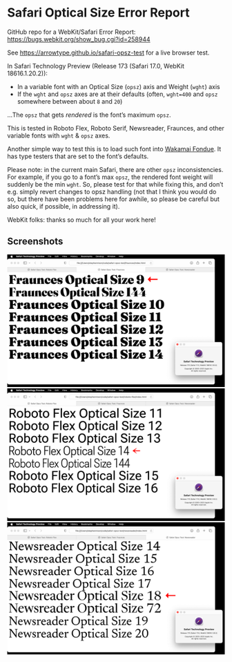 # Safari Optical Size Error Report

GitHub repo for a WebKit/Safari Error Report: https://bugs.webkit.org/show_bug.cgi?id=258944

See https://arrowtype.github.io/safari-opsz-test for a live browser test.

In Safari Technology Preview (Release 173 (Safari 17.0, WebKit 18616.1.20.2)):
- In a variable font with an Optical Size (`opsz`) axis and Weight (`wght`) axis
- If the `wght` and `opsz` axes are at their defaults (often, `wght=400` and `opsz` somewhere between about `8` and `20`)

...The `opsz` that gets *rendered* is the font’s maximum `opsz`. 

This is tested in Roboto Flex, Roboto Serif, Newsreader, Fraunces, and other variable fonts with `wght` & `opsz` axes.

Another simple way to test this is to load such font into [Wakamai Fondue](https://wakamaifondue.com/beta/). It has type testers that are set to the font’s defaults.

Please note: in the current main Safari, there are other `opsz` inconsistencies. For example, if you go to a font’s max `opsz`, the rendered font weight will suddenly be the min `wght`. So, please test for that while fixing this, and don’t e.g. simply revert changes to opsz handling (not that I think you would do so, but there have been problems here for awhile, so please be careful but also quick, if possible, in addressing it).

WebKit folks: thanks so much for all your work here!

## Screenshots

![Safari Optical Size issue, Fraunces](images/safari-issue-opsz-fraunces.png)
![Safari Optical Size issue, Roboto Flex](images/safari-issue-opsz-robotoflex.png)
![Safari Optical Size issue, Newsreader](images/safari-issue-opsz-newsreader.png)
